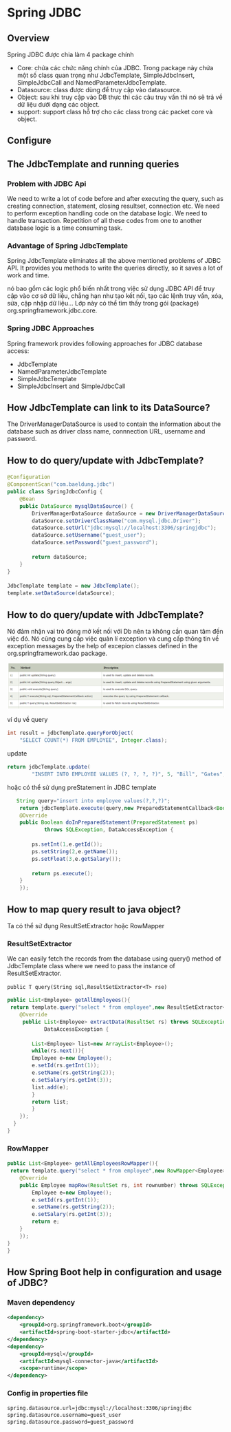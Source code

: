 # Spring JDBC

## Overview

Spring JDBC được chia làm 4 package chính
- Core: chứa các chức năng chính của JDBC. Trong package này chứa một số class quan trọng như JdbcTemplate, SimpleJdbcInsert, SimpleJdbcCall and NamedParameterJdbcTemplate.
- Datasource: class được dùng để truy cập vào datasource.
- Object: sau khi truy cập vào DB thực thi các câu truy vấn thì nó sẽ trả về dữ liệu dưới dạng các object.
- support: support class hỗ trợ cho các class trong các packet core và object.

## Configure



## The JdbcTemplate and running queries

### Problem with JDBC Api

We need to write a lot of code before and after executing the query, such as creating connection, statement, closing resultset, connection etc.
We need to perform exception handling code on the database logic.
We need to handle transaction.
Repetition of all these codes from one to another database logic is a time consuming task.

### Advantage of Spring JdbcTemplate

Spring JdbcTemplate eliminates all the above mentioned problems of JDBC API. It provides you methods to write the queries directly, so it saves a lot of work and time.

nó bao gồm các logic phổ biến nhất trong việc sử dụng JDBC API để truy cập vào cơ sở dữ liệu, chẳng hạn như tạo kết nối, tạo các lệnh truy vấn, xóa, sửa, cập nhập dữ liệu... Lớp này có thể tìm thấy trong gói (package) org.springframework.jdbc.core.


### Spring JDBC Approaches

Spring framework provides following approaches for JDBC database access:

- JdbcTemplate
- NamedParameterJdbcTemplate
- SimpleJdbcTemplate
- SimpleJdbcInsert and SimpleJdbcCall

## How JdbcTemplate can link to its DataSource?

The DriverManagerDataSource is used to contain the information about the database such as driver class name, connnection URL, username and password.

## How to do query/update with JdbcTemplate?

```java
@Configuration
@ComponentScan("com.baeldung.jdbc")
public class SpringJdbcConfig {
    @Bean
    public DataSource mysqlDataSource() {
        DriverManagerDataSource dataSource = new DriverManagerDataSource();
        dataSource.setDriverClassName("com.mysql.jdbc.Driver");
        dataSource.setUrl("jdbc:mysql://localhost:3306/springjdbc");
        dataSource.setUsername("guest_user");
        dataSource.setPassword("guest_password");
 
        return dataSource;
    }
}

JdbcTemplate template = new JdbcTemplate();
template.setDataSource(dataSource);

```
## How to do query/update with JdbcTemplate?

Nó đảm nhận vai trò đóng mở kết nối với Db nên ta không cần quan tâm đến việc đó. Nó cũng cung cấp việc quản lí exception và cung cấp thông tin về exception messages by the help of excepion classes defined in the org.springframework.dao package.

![x](./image/operation-jdbc.png)

ví dụ về query
```java
int result = jdbcTemplate.queryForObject(
    "SELECT COUNT(*) FROM EMPLOYEE", Integer.class);
```

update
```java 
return jdbcTemplate.update(
        "INSERT INTO EMPLOYEE VALUES (?, ?, ?, ?)", 5, "Bill", "Gates", "USA");
```

hoặc có thể sử dụng preStatement in JDBC template
```java
   String query="insert into employee values(?,?,?)";  
    return jdbcTemplate.execute(query,new PreparedStatementCallback<Boolean>(){  
    @Override  
    public Boolean doInPreparedStatement(PreparedStatement ps)  
            throws SQLException, DataAccessException {  
              
        ps.setInt(1,e.getId());  
        ps.setString(2,e.getName());  
        ps.setFloat(3,e.getSalary());  
              
        return ps.execute();  
    }  
    });  
```
## How to map query result to java object?

Ta có thể sử đụng ResultSetExtractor hoặc RowMapper

### ResultSetExtractor

We can easily fetch the records from the database using query() method of JdbcTemplate class where we need to pass the instance of ResultSetExtractor.

`public T query(String sql,ResultSetExtractor<T> rse)`

```java
public List<Employee> getAllEmployees(){  
 return template.query("select * from employee",new ResultSetExtractor<List<Employee>>(){  
    @Override  
     public List<Employee> extractData(ResultSet rs) throws SQLException,  
            DataAccessException {  
      
        List<Employee> list=new ArrayList<Employee>();  
        while(rs.next()){  
        Employee e=new Employee();  
        e.setId(rs.getInt(1));  
        e.setName(rs.getString(2));  
        e.setSalary(rs.getInt(3));  
        list.add(e);  
        }  
        return list;  
        }  
    });  
  }  
} 

```

### RowMapper 

```java
public List<Employee> getAllEmployeesRowMapper(){  
 return template.query("select * from employee",new RowMapper<Employee>(){  
    @Override  
    public Employee mapRow(ResultSet rs, int rownumber) throws SQLException {  
        Employee e=new Employee();  
        e.setId(rs.getInt(1));  
        e.setName(rs.getString(2));  
        e.setSalary(rs.getInt(3));  
        return e;  
    }  
    });  
}  
}  
```

## How Spring Boot help in configuration and usage of JDBC?

### Maven dependency

```xml
<dependency>
    <groupId>org.springframework.boot</groupId>
    <artifactId>spring-boot-starter-jdbc</artifactId>
</dependency>
<dependency>
    <groupId>mysql</groupId>
    <artifactId>mysql-connector-java</artifactId>
    <scope>runtime</scope>
</dependency>
```
### Config in properties file

```properties
spring.datasource.url=jdbc:mysql://localhost:3306/springjdbc
spring.datasource.username=guest_user
spring.datasource.password=guest_password
```
